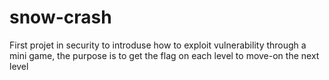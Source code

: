 # snow-crash
First projet in security to introduse how to exploit vulnerability through a mini game, the purpose is to get the flag on each level to move-on the next level
